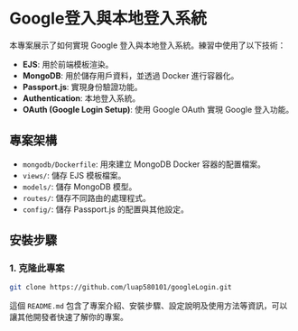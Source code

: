 # Google登入與本地登入系統

本專案展示了如何實現 Google 登入與本地登入系統。練習中使用了以下技術：

- **EJS**: 用於前端模板渲染。
- **MongoDB**: 用於儲存用戶資料，並透過 Docker 進行容器化。
- **Passport.js**: 實現身份驗證功能。
- **Authentication**: 本地登入系統。
- **OAuth (Google Login Setup)**: 使用 Google OAuth 實現 Google 登入功能。

## 專案架構

- `mongodb/Dockerfile`: 用來建立 MongoDB Docker 容器的配置檔案。
- `views/`: 儲存 EJS 模板檔案。
- `models/`: 儲存 MongoDB 模型。
- `routes/`: 儲存不同路由的處理程式。
- `config/`: 儲存 Passport.js 的配置與其他設定。

## 安裝步驟

### 1. 克隆此專案

```bash
git clone https://github.com/luap580101/googleLogin.git
```


這個 `README.md` 包含了專案介紹、安裝步驟、設定說明及使用方法等資訊，可以讓其他開發者快速了解你的專案。
